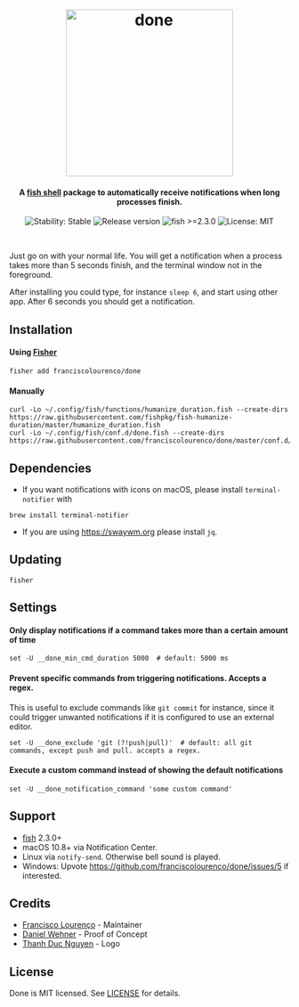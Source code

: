 <h1 align="center">
  <img src="https://i.imgur.com/0LElCjU.png" alt="done" width="300"></a>
  <br>
</h1>

<h4 align="center">A <a href="https://fishshell.com/">fish shell</a> package to automatically receive notifications when long processes finish.</h4>

<p align="center">
  <img src="https://img.shields.io/badge/stability-stable-green.svg" alt="Stability: Stable">
  <img src="https://img.shields.io/github/release/franciscolourenco/done.svg" alt="Release version">
  <img src="https://img.shields.io/badge/fish-%3E=2.3.0-orange.svg" alt="fish >=2.3.0">
  <img src="https://img.shields.io/badge/license-MIT-lightgray.svg" alt="License: MIT">
</p>
<br>

Just go on with your normal life. You will get a notification when a process takes more than 5 seconds finish, and the terminal window not in the foreground.

After installing you could type, for instance `sleep 6`, and start using other app. After 6 seconds you should get a notification.

## Installation

#### Using [Fisher](https://github.com/jorgebucaran/fisher)

```fish
fisher add franciscolourenco/done
```

#### Manually

```fish
curl -Lo ~/.config/fish/functions/humanize_duration.fish --create-dirs https://raw.githubusercontent.com/fishpkg/fish-humanize-duration/master/humanize_duration.fish
curl -Lo ~/.config/fish/conf.d/done.fish --create-dirs https://raw.githubusercontent.com/franciscolourenco/done/master/conf.d/done.fish
```

## Dependencies

- If you want notifications with icons on macOS, please install `terminal-notifier` with

```fish
brew install terminal-notifier
```

- If you are using https://swaywm.org please install `jq`.

## Updating

```fish
fisher
```

## Settings

#### Only display notifications if a command takes more than a certain amount of time

```fish
set -U __done_min_cmd_duration 5000  # default: 5000 ms
```

#### Prevent specific commands from triggering notifications. Accepts a regex.

This is useful to exclude commands like `git commit` for instance, since it could trigger unwanted notifications if it is configured to use an external editor.

```fish
set -U __done_exclude 'git (?!push|pull)'  # default: all git commands, except push and pull. accepts a regex.
```

#### Execute a custom command instead of showing the default notifications

```fish
set -U __done_notification_command 'some custom command'
```

## Support

- [fish](https://fishshell.com) 2.3.0+
- macOS 10.8+ via Notification Center.
- Linux via `notify-send`. Otherwise bell sound is played.
- Windows: Upvote https://github.com/franciscolourenco/done/issues/5 if interested.

## Credits

- [Francisco Lourenço](https://github.com/aristidesfl/) - Maintainer
- [Daniel Wehner](https://dawehner.github.io/) - Proof of Concept
- [Thanh Duc Nguyen](http://iamthanh.com/) - Logo

## License

Done is MIT licensed. See [LICENSE](LICENSE) for details.
